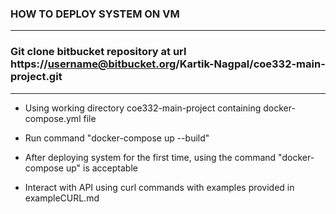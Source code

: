 ### HOW TO DEPLOY SYSTEM ON VM
_____
### Git clone bitbucket repository at url https://username@bitbucket.org/Kartik-Nagpal/coe332-main-project.git

_____
 - Using working directory coe332-main-project containing docker-compose.yml file
 
 - Run command "docker-compose up --build"

 - After deploying system for the first time, using the command "docker-compose up" is acceptable

 - Interact with API using curl commands with examples provided in exampleCURL.md
